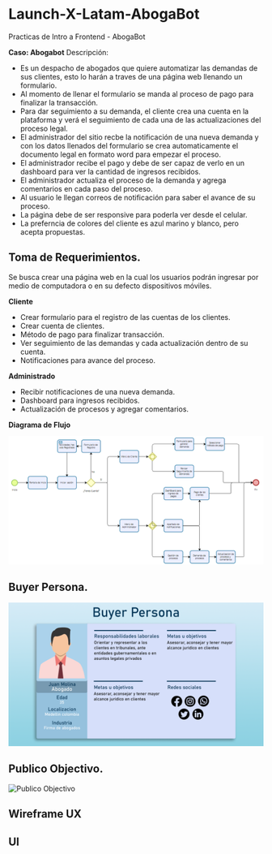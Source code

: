 # Launch-X-Latam-AbogaBot
Practicas de Intro a Frontend - AbogaBot


**Caso: Abogabot**
Descripción:

- Es un despacho de abogados que quiere automatizar las demandas de sus clientes, esto lo harán a traves de una página web llenando un formulario.
- Al momento de llenar el formulario se manda al proceso de pago para finalizar la transacción.
- Para dar seguimiento a su demanda, el cliente crea una cuenta en la plataforma y verá el seguimiento de cada una de las actualizaciones del proceso legal.
- El administrador del sitio recbe la notificación de una nueva demanda y con los datos llenados del formulario se crea automaticamente el documento legal en formato word para empezar el proceso.
- El administrador recibe el pago y debe de ser capaz de verlo en un dashboard para ver la cantidad de ingresos recibidos.
- El administrador actualiza el proceso de la demanda y agrega comentarios en cada paso del proceso.
- Al usuario le llegan correos de notificación para saber el avance de su proceso.
- La página debe de ser responsive para poderla ver desde el celular.
- La preferncia de colores del cliente es azul marino y blanco, pero acepta propuestas.


## **Toma de Requerimientos.**

Se busca crear una página web en la cual los usuarios podrán ingresar por medio de computadora o en su defecto dispositivos móviles.

**Cliente**

- Crear formulario para el registro de las cuentas de los clientes.
- Crear cuenta de clientes.
- Método de pago para finalizar transacción.
- Ver seguimiento de las demandas y cada actualización dentro de su cuenta.
- Notificaciones para avance del proceso.

**Administrado**
- Recibir notificaciones de una nueva demanda.
- Dashboard para ingresos recibidos.
- Actualización de procesos y agregar comentarios.

**Diagrama de Flujo**

![Digrama de flujo](./Img/Diagrama_flujo.png)

## **Buyer Persona.**

![Buyer Persona](./Img/Buyer_persona.png)

## **Publico Objectivo.**

![Publico Objectivo](./Publico_objectivo.png)
## **Wireframe UX**

## **UI**

